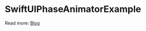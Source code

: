 # SwiftUIPhaseAnimatorExample

Read more: [Blog](https://augmentedcode.io/2023/09/04/animating-with-phaseanimator-in-swiftui/)